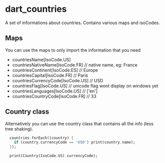 # dart_countries

A set of informations about countries. Contains various maps and isoCodes.

## Maps

You can use the maps to only import the information that you need

  - countriesName[IsoCode.US]
  - countriesNativeName[IsoCode.FR] // native name, eg: France
  - countriesContinent[IsoCode.ES]  // Europe
  - countriesCapital[IsoCode.FR]  // Paris
  - countriesCurrencyCode[IsoCode.US]  // USD
  - countriesFlag[IsoCode.US] // unicode flag wont display on windows yet
  - countriesLanguages[IsoCode.US]  //  ['en']
  - countriesCountryCode[IsoCode.FR]  // 33

## Country class

Alternatively you can use the country class that contains all the info (less tree shaking).

```dart
  countries.forEach((country) {
    if (country.currencyCode == 'USD') print(country.name);
  });

  print(Country(IsoCode.US).currencyCode);
```


